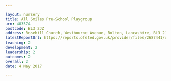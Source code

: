 ```yaml
---

layout: nursery
title: All Smiles Pre-School Playgroup
urn: 403574
postcode: BL3 2JZ
address: Rosehill Church, Westbourne Avenue, Bolton, Lancashire, BL3 2JZ
latestReportUrl: https://reports.ofsted.gov.uk/provider/files/2687441/urn/403574.pdf
teaching: 2
development: 2
leadership: 2
outcomes: 2
overall: 2
date: 4 May 2017

---
```

